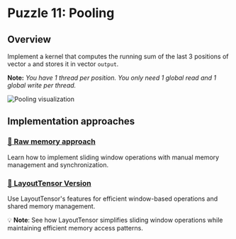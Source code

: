 # Puzzle 11: Pooling

## Overview

Implement a kernel that computes the running sum of the last 3 positions of vector `a` and stores it in vector `output`.

**Note:** _You have 1 thread per position. You only need 1 global read and 1 global write per thread._

![Pooling visualization](./media/videos/720p30/puzzle_11_viz.gif)

## Implementation approaches

### [🔰 Raw memory approach](./raw.md)
Learn how to implement sliding window operations with manual memory management and synchronization.

### [📐 LayoutTensor Version](./layout_tensor.md)
Use LayoutTensor's features for efficient window-based operations and shared memory management.

💡 **Note**: See how LayoutTensor simplifies sliding window operations while maintaining efficient memory access patterns.
